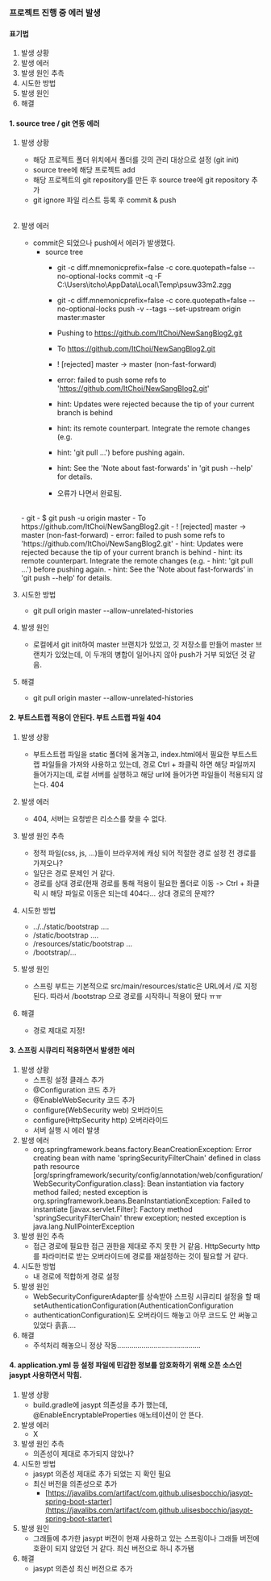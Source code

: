 ### 프로젝트 진행 중 에러 발생
#### 표기법
1. 발생 상황
2. 발생 에러
3. 발생 원인 추측
4. 시도한 방법
5. 발생 원인
6. 해결

#### 1. source tree / git 연동 에러
1. 발생 상황
    - 해당 프로젝트 폴더 위치에서 폴더를 깃의 관리 대상으로 설정 (git init)
    - source tree에 해당 프로젝트 add
    - 해당 프로젝트의 git repository를 만든 후  source tree에 git repository 추가
    - git ignore 파일 리스트 등록 후 commit & push
    <br/>
     
2. 발생 에러
    - commit은 되었으나 push에서 에러가 발생했다.
      - source tree
        - git -c diff.mnemonicprefix=false -c core.quotepath=false --no-optional-locks commit -q -F C:\Users\itcho\AppData\Local\Temp\psuw33m2.zgg
        - git -c diff.mnemonicprefix=false -c core.quotepath=false --no-optional-locks push -v --tags --set-upstream origin master:master
        - Pushing to https://github.com/ItChoi/NewSangBlog2.git
        - To https://github.com/ItChoi/NewSangBlog2.git
        - ! [rejected]        master -> master (non-fast-forward)
        - error: failed to push some refs to 'https://github.com/ItChoi/NewSangBlog2.git'

        - hint: Updates were rejected because the tip of your current branch is behind
        - hint: its remote counterpart. Integrate the remote changes (e.g.
        - hint: 'git pull ...') before pushing again.
        - hint: See the 'Note about fast-forwards' in 'git push --help' for details.
        - 오류가 나면서 완료됨.
    <br/>
      - git 
        - $ git push -u origin master
        - To https://github.com/ItChoi/NewSangBlog2.git
        - ! [rejected]        master -> master (non-fast-forward)
        - error: failed to push some refs to 'https://github.com/ItChoi/NewSangBlog2.git'
        - hint: Updates were rejected because the tip of your current branch is behind
        - hint: its remote counterpart. Integrate the remote changes (e.g.
        - hint: 'git pull ...') before pushing again.
        - hint: See the 'Note about fast-forwards' in 'git push --help' for details.
    <br/>

3. 시도한 방법
    - git pull origin master --allow-unrelated-histories

4. 발생 원인
    - 로컬에서 git init하여 master 브랜치가 있었고, 깃 저장소를 만들어 master 브랜치가 있었는데, 이 두개의 병합이 일어나지 않아 push가 거부 되었던 것 같음.

5. 해결
    - git pull origin master --allow-unrelated-histories
    

#### 2. 부트스트랩 적용이 안된다. 부트 스트랩 파일 404
1. 발생 상황
    - 부트스트랩 파일을 static 폴더에 옮겨놓고, index.html에서 필요한 부트스트랩 파일들을 가져와 사용하고 있는데, 경로 Ctrl + 좌클릭 하면 해당 파일까지 들어가지는데, 로컬 서버를 실행하고 해당 url에 들어가면 파일들이 적용되지 않는다. 404
2. 발생 에러
    - 404, 서버는 요청받은 리소스를 찾을 수 없다. 
3. 발생 원인 추측
    - 정적 파일(css, js, ...)들이 브라우저에 캐싱 되어 적절한 경로 설정 전 경로를 가져오나?
    - 일단은 경로 문제인 거 같다.
    - 경로를 상대 경로(현재 경로를 통해 적용이 필요한 폴더로 이동 -> Ctrl + 좌클릭 시 해당 파일로 이동은 되는데  404다... 상대 경로의 문제??
    
4. 시도한 방법
    - ../../static/bootstrap ....
    - /static/bootstrap ....
    - /resources/static/bootstrap ...
    - /bootstrap/...
5. 발생 원인
    - 스프링 부트는 기본적으로 src/main/resources/static은 URL에서 /로 지정된다. 따라서 /bootstrap 으로 경로를 시작하니 적용이 됐다 ㅠㅠ
6. 해결
    - 경로 제대로 지정!
    
#### 3. 스프링 시큐리티 적용하면서 발생한 에러
1. 발생 상황
    - 스프링 설정 클래스 추가 
    - @Configuration 코드 추가
    - @EnableWebSecurity 코드 추가
    - configure(WebSecurity web) 오버라이드
    - configure(HttpSecurity http) 오버라라이드
    - 서버 실행 시 에러 발생
2. 발생 에러
    - org.springframework.beans.factory.BeanCreationException: Error creating bean with name 'springSecurityFilterChain' defined in class path resource [org/springframework/security/config/annotation/web/configuration/WebSecurityConfiguration.class]: Bean instantiation via factory method failed; nested exception is org.springframework.beans.BeanInstantiationException: Failed to instantiate [javax.servlet.Filter]: Factory method 'springSecurityFilterChain' threw exception; nested exception is java.lang.NullPointerException
3. 발생 원인 추측
    - 접근 경로에 필요한 접근 권한을 제대로 주지 못한 거 같음. HttpSecurty http를 파라미터로 받는 오버라이드에 경로를 재설정하는 것이 필요할 거 같다.
4. 시도한 방법
    - 내 경로에 적합하게 경로 설정
5. 발생 원인
    - WebSecurityConfigurerAdapter를 상속받아 스프링 시큐리티 설정을 할 때 setAuthenticationConfiguration(AuthenticationConfiguration
	 * authenticationConfiguration)도 오버라이드 해놓고 아무 코드도 안 써놓고 있었다 흙흙....
6. 해결
    - 주석처리 해놓으니 정상 작동.........................................
    
#### 4. application.yml 등 설정 파일에 민감한 정보를 암호화하기 위해 오픈 소스인 jasypt 사용하면서 막힘.
1. 발생 상황
    - build.gradle에 jasypt 의존성을 추가 했는데, @EnableEncryptableProperties 애노테이션이 안 뜬다.
2. 발생 에러
    - X
3. 발생 원인 추측
    - 의존성이 제대로 추가되지 않았나?
4. 시도한 방법
    - jasypt 의존성 제대로 추가 되었는 지 확인 필요 
    - 최신 버전을 의존성으로 추가
       - [https://javalibs.com/artifact/com.github.ulisesbocchio/jasypt-spring-boot-starter](https://javalibs.com/artifact/com.github.ulisesbocchio/jasypt-spring-boot-starter)
5. 발생 원인
    - 그래들에 추가한 jasypt 버전이 현재 사용하고 있는 스프링이나 그래들 버전에 호환이 되지 않았던 거 같다. 최신 버전으로 하니 추가됌
6. 해결
    - jasypt 의존성 최신 버전으로 추가    
